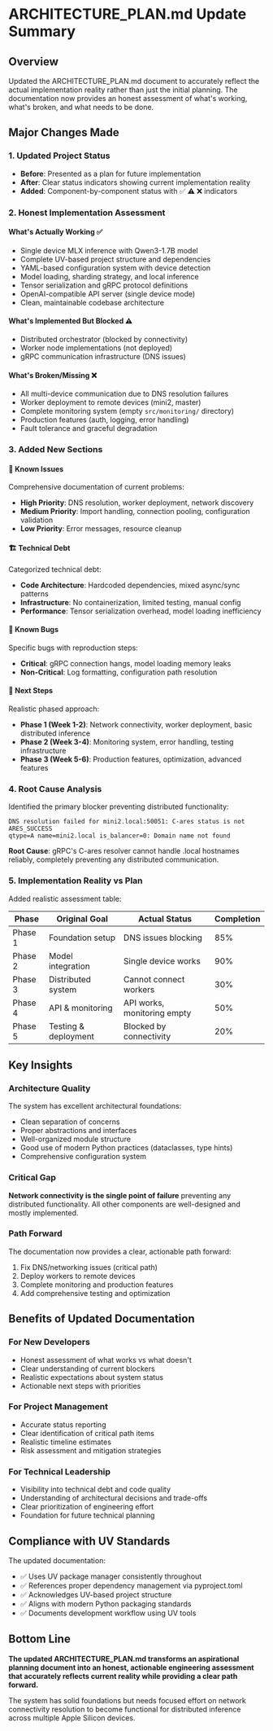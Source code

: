 # ARCHITECTURE_PLAN.md Update Summary

## Overview

Updated the ARCHITECTURE_PLAN.md document to accurately reflect the actual implementation reality rather than just the initial planning. The documentation now provides an honest assessment of what's working, what's broken, and what needs to be done.

## Major Changes Made

### 1. Updated Project Status
- **Before**: Presented as a plan for future implementation
- **After**: Clear status indicators showing current implementation reality
- **Added**: Component-by-component status with ✅ ⚠️ ❌ indicators

### 2. Honest Implementation Assessment

#### What's Actually Working ✅
- Single device MLX inference with Qwen3-1.7B model
- Complete UV-based project structure and dependencies
- YAML-based configuration system with device detection
- Model loading, sharding strategy, and local inference
- Tensor serialization and gRPC protocol definitions
- OpenAI-compatible API server (single device mode)
- Clean, maintainable codebase architecture

#### What's Implemented But Blocked ⚠️
- Distributed orchestrator (blocked by connectivity)
- Worker node implementations (not deployed)
- gRPC communication infrastructure (DNS issues)

#### What's Broken/Missing ❌
- All multi-device communication due to DNS resolution failures
- Worker deployment to remote devices (mini2, master)
- Complete monitoring system (empty `src/monitoring/` directory)
- Production features (auth, logging, error handling)
- Fault tolerance and graceful degradation

### 3. Added New Sections

#### 🔧 Known Issues
Comprehensive documentation of current problems:
- **High Priority**: DNS resolution, worker deployment, network discovery
- **Medium Priority**: Import handling, connection pooling, configuration validation
- **Low Priority**: Error messages, resource cleanup

#### 🏗️ Technical Debt
Categorized technical debt:
- **Code Architecture**: Hardcoded dependencies, mixed async/sync patterns
- **Infrastructure**: No containerization, limited testing, manual config
- **Performance**: Tensor serialization overhead, model loading inefficiency

#### 🚨 Known Bugs
Specific bugs with reproduction steps:
- **Critical**: gRPC connection hangs, model loading memory leaks
- **Non-Critical**: Log formatting, configuration path resolution

#### 🔮 Next Steps
Realistic phased approach:
- **Phase 1 (Week 1-2)**: Network connectivity, worker deployment, basic distributed inference
- **Phase 2 (Week 3-4)**: Monitoring system, error handling, testing infrastructure
- **Phase 3 (Week 5-6)**: Production features, optimization, advanced features

### 4. Root Cause Analysis

Identified the primary blocker preventing distributed functionality:

```
DNS resolution failed for mini2.local:50051: C-ares status is not ARES_SUCCESS
qtype=A name=mini2.local is_balancer=0: Domain name not found
```

**Root Cause**: gRPC's C-ares resolver cannot handle .local hostnames reliably, completely preventing any distributed communication.

### 5. Implementation Reality vs Plan

Added realistic assessment table:

| Phase | Original Goal | Actual Status | Completion |
|-------|---------------|---------------|------------|
| Phase 1 | Foundation setup | DNS issues blocking | 85% |
| Phase 2 | Model integration | Single device works | 90% |
| Phase 3 | Distributed system | Cannot connect workers | 30% |
| Phase 4 | API & monitoring | API works, monitoring empty | 50% |
| Phase 5 | Testing & deployment | Blocked by connectivity | 20% |

## Key Insights

### Architecture Quality
The system has excellent architectural foundations:
- Clean separation of concerns
- Proper abstractions and interfaces
- Well-organized module structure
- Good use of modern Python practices (dataclasses, type hints)
- Comprehensive configuration system

### Critical Gap
**Network connectivity is the single point of failure** preventing any distributed functionality. All other components are well-designed and mostly implemented.

### Path Forward
The documentation now provides a clear, actionable path forward:
1. Fix DNS/networking issues (critical path)
2. Deploy workers to remote devices
3. Complete monitoring and production features
4. Add comprehensive testing and optimization

## Benefits of Updated Documentation

### For New Developers
- Honest assessment of what works vs what doesn't
- Clear understanding of current blockers
- Realistic expectations about system status
- Actionable next steps with priorities

### For Project Management
- Accurate status reporting
- Clear identification of critical path items
- Realistic timeline estimates
- Risk assessment and mitigation strategies

### For Technical Leadership
- Visibility into technical debt and code quality
- Understanding of architectural decisions and trade-offs
- Clear prioritization of engineering effort
- Foundation for future technical planning

## Compliance with UV Standards

The updated documentation:
- ✅ Uses UV package manager consistently throughout
- ✅ References proper dependency management via pyproject.toml
- ✅ Acknowledges UV-based project structure
- ✅ Aligns with modern Python packaging standards
- ✅ Documents development workflow using UV tools

## Bottom Line

**The updated ARCHITECTURE_PLAN.md transforms an aspirational planning document into an honest, actionable engineering assessment that accurately reflects current reality while providing a clear path forward.**

The system has solid foundations but needs focused effort on network connectivity resolution to become functional for distributed inference across multiple Apple Silicon devices.